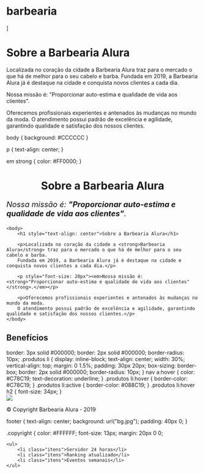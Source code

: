 # barbearia

]<h1>Sobre a Barbearia Alura</h1>

<p>Localizada no coração da cidade a Barbearia Alura traz para o mercado o que há de melhor para o seu cabelo e barba. 
Fundada em 2019, a Barbearia Alura já é destaque na cidade e conquista novos clientes a cada dia.</p

<p>Nossa missão é: "Proporcionar auto-estima e qualidade de vida aos clientes".</p>

<p>Oferecemos profissionais experientes e antenados às mudanças no mundo da moda. 
O atendimento possui padrão de excelência e agilidade, garantindo qualidade e satisfação dos nossos clientes.</p>
 <link rel="stylesheet" href="style.css">
  <!DOCTYPE html>
<html lang="pt-br">
<head>
    <meta charset="UTF-8">
    <title>Barbearia Alura</title>
    <link rel="stylesheet" href="style.css">
</head>
<body>

</body>
</html> 


body {
    background: #CCCCCC
}

p {
    text-align: center;
}

em strong {
    color: #FF0000;
}<link rel="stylesheet" href="style.css">
<h1 style="text-align: center">Sobre a Barbearia Alura</h1>
<p style="font-size: 20px"><em>Nossa missão é: <strong>"Proporcionar auto-estima e qualidade de vida aos clientes"</strong>.</em></p>
<!DOCTYPE html>
<html lang="pt-br">
    <head>
        <meta charset="UTF-8">
        <title>Barbearia Alura</title>
        <link rel="stylesheet" href="style.css">
    </head>

    <body>
        <h1 style="text-align: center">Sobre a Barbearia Alura</h1>

        <p>Localizada no coração da cidade a <strong>Barbearia Alura</strong> traz para o mercado o que há de melhor para o seu cabelo e barba. 
        Fundada em 2019, a Barbearia Alura já é destaque na cidade e conquista novos clientes a cada dia.</p>

        <p style="font-size: 20px"><em>Nossa missão é: <strong>"Proporcionar auto-estima e qualidade de vida aos clientes"</strong>.</em></p>

        <p>Oferecemos profissionais experientes e antenados às mudanças no mundo da moda. 
        O atendimento possui padrão de excelência e agilidade, garantindo qualidade e satisfação dos nossos clientes.</p>
    </body>
</html>
<div class="beneficios">
    <h2>Benefícios</h2>
border: 3px solid #000000;
border: 2px solid #000000;
border-radius: 10px;
.produtos li {
    display: inline-block;
    text-align: center;
    width: 30%;
    vertical-align: top;
    margin: 0 1.5%;
    padding: 30px 20px;
    box-sizing: border-box;
    border: 2px solid #000000;
    border-radius: 10px;
}
nav a:hover {
    color: #C78C19;
    text-decoration: underline;
}
.produtos li:hover {
    border-color: #C78C19;
}
.produtos li:active {
    border-color: #088C19;	
}
.produtos li:hover h2 {
    font-size: 34px;
}
<footer>
    <img src="logo-branco.png">
    <p class="copyright">&copy; Copyright Barbearia Alura - 2019</p>
</footer>
footer {
    text-align: center;
    background: url("bg.jpg");
    padding: 40px 0;
}

.copyright {
    color: #FFFFFF;
    font-size: 13px;
    margin: 20px 0 0;


    <ul>
        <li class="itens">Servidor 24 horas</li>
        <li class="itens">Ranking atualizado</li>
        <li class="itens">Eventos semanais</li>
    </ul>
</div>
